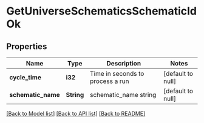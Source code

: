 # GetUniverseSchematicsSchematicIdOk

## Properties
Name | Type | Description | Notes
------------ | ------------- | ------------- | -------------
**cycle_time** | **i32** | Time in seconds to process a run | [default to null]
**schematic_name** | **String** | schematic_name string | [default to null]

[[Back to Model list]](../README.md#documentation-for-models) [[Back to API list]](../README.md#documentation-for-api-endpoints) [[Back to README]](../README.md)


